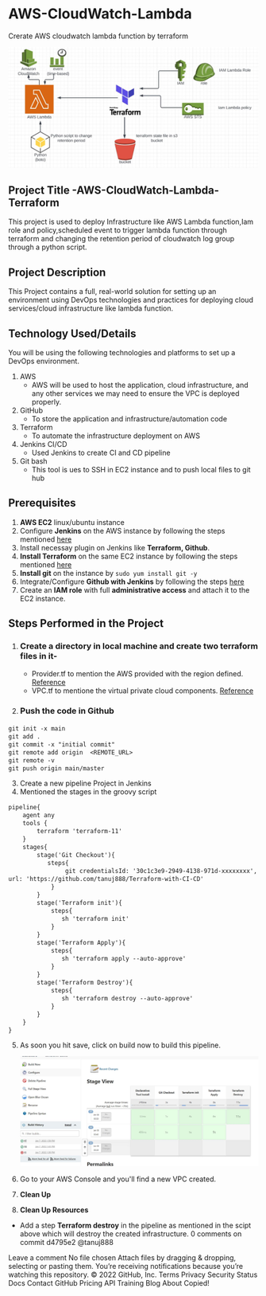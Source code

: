 # AWS-CloudWatch-Lambda
Crerate AWS cloudwatch lambda function by terraform

![This is an image](https://github.com/tanuj888/AWS-CloudWatch-Lambda/blob/main/AWS-LAMBDA.JPG)
## Project Title -AWS-CloudWatch-Lambda-Terraform
This project is used to deploy Infrastructure like AWS Lambda function,Iam role and policy,scheduled event to trigger lambda function through terraform and changing the retention period of cloudwatch log group through a python script.
## Project Description
This Project contains a full, real-world solution for setting up an environment using DevOps technologies and practices for deploying cloud services/cloud infrastructure like lambda function.
## Technology Used/Details
You will be using the following technologies and platforms to set up a DevOps environment.
1. AWS 
   - AWS will be used to host the application, cloud infrastructure, and any other services we may need to ensure the VPC is deployed properly.
2. GitHub
   - To store the application and infrastructure/automation code
3. Terraform
   - To automate the infrastructure deployment on AWS 
4. Jenkins CI/CD
    - Used Jenkins  to create CI and CD pipeline
5. Git bash
    - This tool is ues to SSH in EC2 instance and to push local files to git hub
## Prerequisites
1. **AWS EC2** linux/ubuntu instance
2. Configure **Jenkins** on the AWS instance by following the steps mentioned [here](https://www.jenkins.io/doc/tutorials/tutorial-for-installing-jenkins-on-AWS/)
3. Install necessay plugin on Jenkins like **Terraform, Github**.
4. **Install Terraform** on the same EC2 instance by following the steps mentioned [here](https://learn.hashicorp.com/tutorials/terraform/install-cli)
5. **Install git** on the instance by `sudo yum install git -y`
6. Integrate/Configure **Github with Jenkins** by following the steps [here](https://www.blazemeter.com/blog/how-to-integrate-your-github-repository-to-your-jenkins-project)
7. Create an **IAM role** with full **administrative access** and attach it to the EC2 instance.
## Steps Performed in the Project
1. ### Create a directory in local machine and create two terraform files in it-
     - Provider.tf to mention the AWS provided with the region defined. [Reference](https://registry.terraform.io/providers/hashicorp/aws/latest/docs)
     - VPC.tf to mentione the virtual private cloud components. [Reference](https://registry.terraform.io/providers/hashicorp/aws/latest/docs/resources/vpc)
     
2. ### Push the code in Github
 ````
 git init -x main
 git add .
 git commit -x "initial commit"
 git remote add origin  <REMOTE_URL> 
 git remote -v
 git push origin main/master
 ````
3. Create a new pipeline Project in Jenkins
4. Mentioned the stages in the groovy script
````
pipeline{
    agent any
    tools {
        terraform 'terraform-11'
    }
    stages{
        stage('Git Checkout'){
           steps{  
                git credentialsId: '30c1c3e9-2949-4138-971d-xxxxxxxx', url: 'https://github.com/tanuj888/Terraform-with-CI-CD'
            } 
        }
        stage('Terraform init'){
            steps{  
               sh 'terraform init'
            }
        }
        stage('Terraform Apply'){
            steps{  
               sh 'terraform apply --auto-approve'
            }
        }
        stage('Terraform Destroy'){
            steps{  
               sh 'terraform destroy --auto-approve'
            } 
        }
    }    
}
````
 
5. As soon you hit save, click on build now to build this pipeline.

   ![](https://github.com/tanuj888/Terraform-with-CI-CD/blob/main/build.JPG)
6. Go to your AWS Console and you'll find a new VPC created. 
7. **Clean Up**
7. **Clean Up Resources**
  * Add a step **Terraform destroy** in the pipeline as mentioned in the scipt above which will destroy the created infrastructure. 
0 comments on commit d4795e2
@tanuj888
 
 
Leave a comment
No file chosen
Attach files by dragging & dropping, selecting or pasting them.
 You’re receiving notifications because you’re watching this repository.
© 2022 GitHub, Inc.
Terms
Privacy
Security
Status
Docs
Contact GitHub
Pricing
API
Training
Blog
About
Copied!
